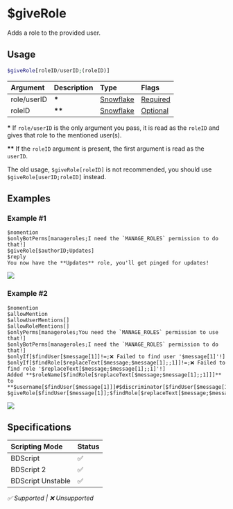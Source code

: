 # $giveRole
Adds a role to the provided user.

## Usage
```php
$giveRole[roleID/userID;(roleID)]
```

| Argument | Description | Type | Flags |
| :---- | :---- | :---- | :---- |
| role/userID | **\*** | [Snowflake](/src/resources/arguments/types.md#snowflake) | [Required](/src/resources/arguments/flags.md#required)
| roleID | **\*\*** | [Snowflake](/src/resources/arguments/types.md#snowflake) | [Optional](/src/resources/arguments/flags.md#optional)

**\*** If `role/userID` is the only argument you pass, it is read as the `roleID` and gives that role to the mentioned user(s).

**\*\*** If the `roleID` argument is present, the first argument is read as the `userID`.

The old usage, `$giveRole[roleID]` is not recommended, you should use `$giveRole[userID;roleID]` instead.

## Examples
### Example #1
```
$nomention
$onlyBotPerms[manageroles;I need the `MANAGE_ROLES` permission to do that!]
$giveRole[$authorID;Updates]
$reply
You now have the **Updates** role, you'll get pinged for updates!
```
![](https://user-images.githubusercontent.com/69215413/147832516-dc418c3c-1020-45d8-9e61-5f8ab5130e05.png)

### Example #2
```
$nomention
$allowMention
$allowUserMentions[]
$allowRoleMentions[]
$onlyPerms[manageroles;You need the `MANAGE_ROLES` permission to use that!]
$onlyBotPerms[manageroles;I need the `MANAGE_ROLES` permission to do that!]
$onlyIf[$findUser[$message[1]]!=;❌ Failed to find user '$message[1]'!]
$onlyIf[$findRole[$replaceText[$message;$message[1];;1]]!=;❌ Failed to find role '$replaceText[$message;$message[1];;1]'!]
Added **$roleName[$findRole[$replaceText[$message;$message[1];;1]]]** to **$username[$findUser[$message[1]]]#$discriminator[$findUser[$message[1]]]**!
$giveRole[$findUser[$message[1]];$findRole[$replaceText[$message;$message[1];;1]]]
```
![](https://user-images.githubusercontent.com/69215413/147832356-228da6e4-2af3-4365-bdc1-7f006eba934e.png)

## Specifications
| Scripting Mode | Status
| :---- | :---- |
| BDScript | ✅ |
| BDScript 2 | ✅ |
| BDScript Unstable | ✅ |

*✅ Supported | ❌ Unsupported*